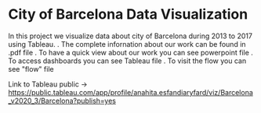 # City of Barcelona Data Visualization
In this project we visualize data about city of Barcelona during 2013 to 2017 using Tableau.
. The complete infornation about our work can be found in .pdf file
. To have a quick view about our work you can see powerpoint file
. To access dashboards you can see Tableau file
. To visit the flow you can see "flow" file

Link to Tableau public -> https://public.tableau.com/app/profile/anahita.esfandiaryfard/viz/Barcelona_v2020_3/Barcelona?publish=yes
